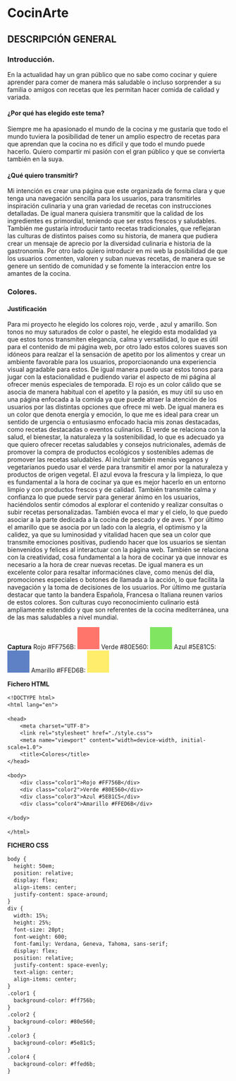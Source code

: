 # CocinArte

## DESCRIPCIÓN GENERAL

### Introducción.

En la actualidad hay un gran público que no sabe como cocinar y quiere aprender para comer de manera más saludable o incluso sorprender a su familia o amigos con recetas que les permitan hacer comida de calidad y variada.

#### ¿Por qué has elegido este tema?

Siempre me ha apasionado el mundo de la cocina y me gustaría que todo el mundo tuviera la posibilidad de tener un amplio espectro de recetas para que aprendan que la cocina no es dificil y que todo el mundo puede hacerlo. Quiero compartir mi pasión con el gran público y que se convierta también en la suya.

#### ¿Qué quiero transmitir?

Mi intención es crear una página que este organizada de forma clara y que tenga una navegación sencilla para los usuarios, para transmitirles inspiración culinaria y una gran variedad de recetas con instrucciones detalladas. De igual manera quisiera transmitir que la calidad de los ingredientes es primordial, teniendo que ser estos frescos y saludables. También me gustaría introducir tanto recetas tradicionales, que reflejaran las culturas de distintos paises como su historia, de manera que pudiera crear un mensaje de aprecio por la diversidad culinaria e historia de la gastronomía.
Por otro lado quiero introducir en mi web la posibilidad de que los usuarios comenten, valoren y suban nuevas recetas, de manera que se genere un sentido de comunidad y se fomente la interaccion entre los amantes de la cocina.

### Colores.

#### Justificación

Para mi proyecto he elegido los colores rojo, verde , azul y amarillo. Son tonos no muy saturados de color o pastel, he elegido esta modalidad ya que estos tonos transmiten elegancia, calma y versatilidad, lo que es útil para el contenido de mi página web, por otro lado estos colores suaves son idóneos para realzar el la sensación de apetito por los alimentos y crear un ambiente favorable para los usuarios, proporciaonando una experiencia visual agradable para estos. De igual manera puedo usar estos tonos para jugar con la estacionalidad e pudiendo variar el aspecto de mi página al ofrecer menús especiales de temporada.
El rojo es un color cálido que se asocia de manera habitual con el apetito y la pasión, es muy útil su uso en una página enfocada a la comida ya que puede atraer la atención de los usuarios por las distintas opciones que ofrece mi web. De igual manera es un color que denota energía y emoción, lo que me es ideal para crear un sentido de urgencia o entusiasmo enfocado hacia mis zonas destacadas, como recetas destacadas o eventos culinarios.
El verde se relaciona con la salud, el bienestar, la naturaleza y la sostenibilidad, lo que es adecuado ya que quiero ofrecer recetas saludables y consejos nutricionales, además de promover la compra de productos ecológicos y sostenibles ademas de promover las recetas saludables. Al incluir también menús veganos y vegetarianos puedo usar el verde para transmitir el amor por la naturaleza y productos de origen vegetal.
El azul evova la frescura y la limpieza, lo que es fundamental a la hora de cocinar ya que es mejor hacerlo en un entorno limpio y con productos frescos y de calidad. También transmite calma y confianza lo que puede servir para generar ánimo en los usuarios, haciéndolos sentir cómodos al explorar el contenido y realizar consultas o subir recetas personalizadas.
También evoca el mar y el cielo, lo que puedo asociar a la parte dedicada a la cocina de pescado y de aves.
Y por último el amarillo que se asocia por un lado con la alegria, el optimismo y la calidez, ya que su luminosidad y vitalidad hacen que sea un color que transmite emociones positivas, pudiendo hacer que los usuarios se sientan bienvenidos y felices al interactuar con la página web. También se relaciona con la creatividad, cosa fundamental a la hora de cocinar ya que innovar es necesario a la hora de crear nuevas recetas. De igual manera es un excelente color para resaltar informaciónes clave, como menús del día, promociones especiales o botones de llamada a la acción, lo que facilita la navegación y la toma de decisiones de los usuarios.
Por último me gustaría destacar que tanto la bandera Española, Francesa o Italiana reunen varios de estos colores. Son culturas cuyo reconocimiento culinario está ampliamente estendido y que son referentes de la cocina mediterránea, una de las mas saludables a nivel mundial.

**Captura**
Rojo #FF756B: ![Rojo #FF756B](./colores/rojo.png)
Verde #80E560: ![Verde #80E560](./colores/verde.png)
Azul #5E81C5: ![Azul #5E81C5](./colores/azul.png)
Amarillo #FFED6B: ![Amarillo #FFED6B](./colores/amarillo.png)

**Fichero HTML**

```
<!DOCTYPE html>
<html lang="en">

<head>
    <meta charset="UTF-8">
    <link rel="stylesheet" href="./style.css">
    <meta name="viewport" content="width=device-width, initial-scale=1.0">
    <title>Colores</title>
</head>

<body>
    <div class="color1">Rojo #FF756B</div>
    <div class="color2">Verde #80E560</div>
    <div class="color3">Azul #5E81C5</div>
    <div class="color4">Amarillo #FFED6B</div>

</body>

</html>

```

**FICHERO CSS**

```
body {
  height: 50em;
  position: relative;
  display: flex;
  align-items: center;
  justify-content: space-around;
}
div {
  width: 15%;
  height: 25%;
  font-size: 20pt;
  font-weight: 600;
  font-family: Verdana, Geneva, Tahoma, sans-serif;
  display: flex;
  position: relative;
  justify-content: space-evenly;
  text-align: center;
  align-items: center;
}
.color1 {
  background-color: #ff756b;
}
.color2 {
  background-color: #80e560;
}
.color3 {
  background-color: #5e81c5;
}
.color4 {
  background-color: #ffed6b;
}

```
